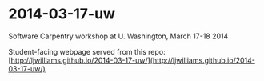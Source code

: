 2014-03-17-uw
=============

Software Carpentry workshop at U. Washington, March 17-18 2014

Student-facing webpage served from this repo: [http://ljwilliams.github.io/2014-03-17-uw/](http://ljwilliams.github.io/2014-03-17-uw/)
